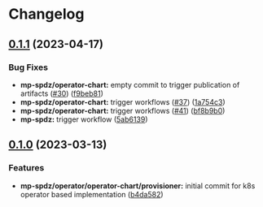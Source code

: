 # Changelog

## [0.1.1](https://github.com/carbynestack/klyshko/compare/provisioner-v0.1.0...provisioner-v0.1.1) (2023-04-17)


### Bug Fixes

* **mp-spdz/operator-chart:** empty commit to trigger publication of artifacts ([#30](https://github.com/carbynestack/klyshko/issues/30)) ([f9beb81](https://github.com/carbynestack/klyshko/commit/f9beb81703fe8a14f568437cd29b7362381ae402))
* **mp-spdz/operator-chart:** trigger workflows ([#37](https://github.com/carbynestack/klyshko/issues/37)) ([1a754c3](https://github.com/carbynestack/klyshko/commit/1a754c336d4cef441b1cbcaeb4820d034c38b90e))
* **mp-spdz/operator-chart:** trigger workflows ([#41](https://github.com/carbynestack/klyshko/issues/41)) ([bf8b9b0](https://github.com/carbynestack/klyshko/commit/bf8b9b0a51d85473d6bf785dfd0efab608124ccc))
* **mp-spdz:** trigger workflow ([5ab6139](https://github.com/carbynestack/klyshko/commit/5ab6139349bc6349045128edde210f7d337de47d))

## [0.1.0](https://github.com/carbynestack/klyshko/compare/provisioner-v0.0.1...provisioner-v0.1.0) (2023-03-13)


### Features

* **mp-spdz/operator/operator-chart/provisioner:** initial commit for k8s operator based implementation ([b4da582](https://github.com/carbynestack/klyshko/commit/b4da58202091eefcea3782070587f094d9dabb83))
